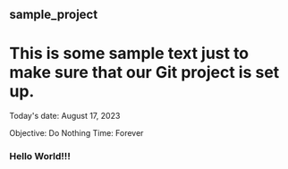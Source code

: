 ## sample_project

# This is some sample text just to make sure that our Git project is set up. 

Today's date: August 17, 2023

Objective:  Do Nothing 
Time: Forever 

### Hello World!!!
